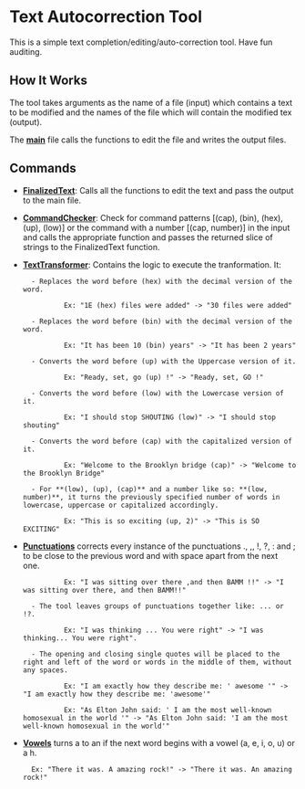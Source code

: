 # Text Autocorrection Tool

This is a simple text completion/editing/auto-correction tool. Have fun auditing.

## How It Works

The tool takes arguments as the name of a file (input) which contains a text to be modified and the names of the file which will contain the modified tex (output).

The **[main](https://learn.zone01kisumu.ke/git/johnotieno0/go-reloaded/src/branch/master/main.go)** file calls the functions to edit the file and writes the output files.

## Commands

- **[FinalizedText](https://learn.zone01kisumu.ke/git/johnotieno0/go-reloaded/src/branch/master/functions/FinalizedText.go)**: Calls all the functions to edit the text and pass the output to the main file.

* **[CommandChecker](https://learn.zone01kisumu.ke/git/johnotieno0/go-reloaded/src/branch/master/functions/CommandChecker.go)**: Check for command patterns [(cap), (bin), (hex), (up), (low)] or the command with a number [(cap, number)] in the input and calls the appropriate function and passes the returned slice of strings to the FinalizedText function.

* **[TextTransformer](https://learn.zone01kisumu.ke/git/johnotieno0/go-reloaded/src/branch/master/functions/TextTransformer.go)**: Contains the logic to execute the tranformation. It:

        - Replaces the word before (hex) with the decimal version of the word. 

                Ex: "1E (hex) files were added" -> "30 files were added"

        - Replaces the word before (bin) with the decimal version of the word. 

                Ex: "It has been 10 (bin) years" -> "It has been 2 years"

        - Converts the word before (up) with the Uppercase version of it. 
        
                Ex: "Ready, set, go (up) !" -> "Ready, set, GO !"

        - Converts the word before (low) with the Lowercase version of it. 

                Ex: "I should stop SHOUTING (low)" -> "I should stop shouting"

        - Converts the word before (cap) with the capitalized version of it.

                Ex: "Welcome to the Brooklyn bridge (cap)" -> "Welcome to the Brooklyn Bridge"
    
        - For **(low), (up), (cap)** and a number like so: **(low, number)**, it turns the previously specified number of words in lowercase, uppercase or capitalized accordingly.

                Ex: "This is so exciting (up, 2)" -> "This is SO EXCITING"

* **[Punctuations](https://learn.zone01kisumu.ke/git/johnotieno0/go-reloaded/src/branch/master/functions/Punctuations.go)** corrects every instance of the punctuations ., ,, !, ?, : and ; to be close to the previous word and with space apart from the next one. 
        
                Ex: "I was sitting over there ,and then BAMM !!" -> "I was sitting over there, and then BAMM!!"
    
        - The tool leaves groups of punctuations together like: ... or !?. 
        
                Ex: "I was thinking ... You were right" -> "I was thinking... You were right".
    
        - The opening and closing single quotes will be placed to the right and left of the word or words in the middle of them, without any spaces. 
        
                Ex: "I am exactly how they describe me: ' awesome '" -> "I am exactly how they describe me: 'awesome'"
        
                Ex: "As Elton John said: ' I am the most well-known homosexual in the world '" -> "As Elton John said: 'I am the most well-known homosexual in the world'"

+ **[Vowels](https://learn.zone01kisumu.ke/git/johnotieno0/go-reloaded/src/branch/master/functions/Vowels.go)** turns a to an if the next word begins with a vowel (a, e, i, o, u) or a h. 

        Ex: "There it was. A amazing rock!" -> "There it was. An amazing rock!"
